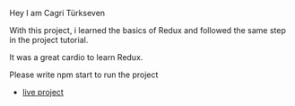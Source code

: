 Hey I am Cagri Türkseven

With this project, i learned the basics of Redux and followed the same step in the project tutorial.

It was a great cardio to learn Redux.

Please write npm start to run the project

- [live project](https://redux-productcards-project.netlify.app/)
